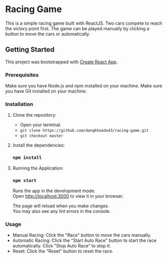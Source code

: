 # Racing Game

This is a simple racing game built with ReactJS. Two cars compete to reach the victory point first. The game can be played manually by clicking a button to move the cars or automatically.

## Getting Started

This project was bootstrapped with [Create React App](https://github.com/facebook/create-react-app).

### Prerequisites

Make sure you have Node.js and npm installed on your machine.
Make sure you have Git installed on your machine.

### Installation

1. Clone the repository:
   - Open your terminal.
   - `git clone https://github.com/dangkhoado43/racing-game.git`
   - `git checkout master`

2. Install the dependencies:
    ### `npm install`
3. Running the Application:

    ### `npm start`

    Runs the app in the development mode.\
    Open [http://localhost:3000](http://localhost:3000) to view it in your browser.

    The page will reload when you make changes.\
    You may also see any lint errors in the console.

### Usage

-   Manual Racing: Click the "Race" button to move the cars manually.
-   Automatic Racing: Click the "Start Auto Race" button to start the race automatically. Click "Stop Auto Race" to stop it.
-   Reset: Click the "Reset" button to reset the race.
